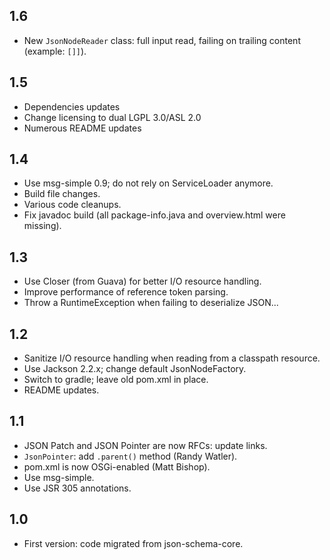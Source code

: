 ## 1.6

* New `JsonNodeReader` class: full input read, failing on trailing content
  (example: `[]]`).

## 1.5

* Dependencies updates
* Change licensing to dual LGPL 3.0/ASL 2.0
* Numerous README updates

## 1.4

* Use msg-simple 0.9; do not rely on ServiceLoader anymore.
* Build file changes.
* Various code cleanups.
* Fix javadoc build (all package-info.java and overview.html were missing).

## 1.3

* Use Closer (from Guava) for better I/O resource handling.
* Improve performance of reference token parsing.
* Throw a RuntimeException when failing to deserialize JSON...

## 1.2

* Sanitize I/O resource handling when reading from a classpath resource.
* Use Jackson 2.2.x; change default JsonNodeFactory.
* Switch to gradle; leave old pom.xml in place.
* README updates.

## 1.1

* JSON Patch and JSON Pointer are now RFCs: update links.
* `JsonPointer`: add `.parent()` method (Randy Watler).
* pom.xml is now OSGi-enabled (Matt Bishop).
* Use msg-simple.
* Use JSR 305 annotations.

## 1.0

* First version: code migrated from json-schema-core.

